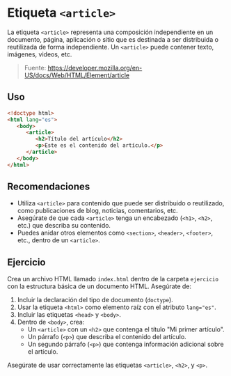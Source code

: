 # Etiqueta `<article>`

La etiqueta `<article>` representa una composición independiente en un documento, página, aplicación o sitio que es destinada a ser distribuida o reutilizada de forma independiente. Un `<article>` puede contener texto, imágenes, videos, etc.

> Fuente: https://developer.mozilla.org/en-US/docs/Web/HTML/Element/article

## Uso

```html
<!doctype html>
<html lang="es">
   <body>
      <article>
         <h2>Título del artículo</h2>
         <p>Este es el contenido del artículo.</p>
      </article>
   </body>
</html>
```


## Recomendaciones

- Utiliza `<article>` para contenido que puede ser distribuido o reutilizado, como publicaciones de blog, noticias, comentarios, etc.
- Asegúrate de que cada `<article>` tenga un encabezado (`<h1>`, `<h2>`, etc.) que describa su contenido.
- Puedes anidar otros elementos como `<section>`, `<header>`, `<footer>`, etc., dentro de un `<article>`.

## Ejercicio

Crea un archivo HTML llamado `index.html` dentro de la carpeta `ejercicio` con la estructura básica de un documento HTML. Asegúrate de:

1. Incluir la declaración del tipo de documento (`doctype`).
2. Usar la etiqueta `<html>` como elemento raíz con el atributo `lang="es"`.
3. Incluir las etiquetas `<head>` y `<body>`.
4. Dentro de `<body>`, crea:
   - Un `<article>` con un `<h2>` que contenga el título "Mi primer artículo".
   - Un párrafo (`<p>`) que describa el contenido del artículo.
   - Un segundo párrafo (`<p>`) que contenga información adicional sobre el artículo.

Asegúrate de usar correctamente las etiquetas `<article>`, `<h2>`, y `<p>`.
